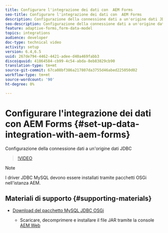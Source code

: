 ```yaml
---
title: Configurare l'integrazione dei dati con  AEM Forms
seo-title: Configurare l'integrazione dei dati con  AEM Forms
description: Configurazione della connessione dati a un'origine dati JDBC
seo-description: Configurazione della connessione dati a un'origine dati JDBC
feature: adaptive-forms,form-data-model
topics: integrations
audience: developer
doc-type: technical video
activity: setup
version: 6.4,6.5
uuid: 267de794-4462-4421-adee-d40a469fabb3
discoiquuid: 41864584-cb99-4c54-abda-8eb83829cb90
translation-type: tm+mt
source-git-commit: 67ca08bf386a217807da3755d46abed225050d02
workflow-type: tm+mt
source-wordcount: '90'
ht-degree: 0%

---
```



# Configurare l&#39;integrazione dei dati con  AEM Forms {#set-up-data-integration-with-aem-forms}

Configurazione della connessione dati a un&#39;origine dati JDBC

>[!VIDEO](https://video.tv.adobe.com/v/17724/?quality=9&learn=on)

>[!NOTE]
>
>I driver JDBC MySQL devono essere installati tramite pacchetti OSGi nell&#39;istanza AEM.

## Materiali di supporto {#supporting-materials}

* [Download del pacchetto MySQL JDBC OSGi](https://dev.mysql.com/downloads/connector/j/)

   * Scaricare, decomprimere e installare il file JAR tramite la console [AEM Web](http://localhost:4502/system/console/bundles)

